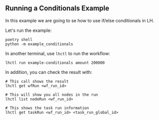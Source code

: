 ## Running a Conditionals Example

In this example we are going to se how to use if/else conditionals in LH.

Let's run the example:

```
poetry shell
python -m example_conditionals
```

In another terminal, use `lhctl` to run the workflow:

```
lhctl run example-conditionals amount 200000
```

In addition, you can check the result with:

```
# This call shows the result
lhctl get wfRun <wf_run_id>

# This will show you all nodes in the run
lhctl list nodeRun <wf_run_id>

# This shows the task run information
lhctl get taskRun <wf_run_id> <task_run_global_id>
```
